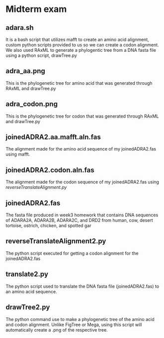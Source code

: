 # Midterm exam

## adara.sh 

It is a bash script that utilizes mafft to create an amino acid alignment, custom python scripts provided to us so we can create a codon alignment. We also used RAxML to generate a phylogentic tree from a DNA fasta file using a python script, drawTree.py 

## adra_aa.png
 
This is the phylogenetic tree for amino acid that was generated through RAxML and drawTree.py

## adra_codon.png

This is	the phylogenetic tree for codon that was generated through RAxML and drawTree.py

## joinedADRA2.aa.mafft.aln.fas

The alignment made for the amino acid sequence of my joinedADRA2.fas using mafft. 

## joinedADRA2.codon.aln.fas

The alignment made for the codon sequence of my joinedADRA2.fas using *reverseTranslateAlignment.py*  

## joinedADRA2.fas 

The fasta file produced in week3 homework that contains DNA sequences of ADARA2A, ADARA2B, ADARA2C, and DRD2 from human, cow, desert tortoise, ostrich, chicken, and spotted gar

## reverseTranslateAlignment2.py

The python script executed for getting a codon alignment for the joinedADRA2.fas 

## translate2.py

The python script used to translate the DNA fasta file (joinedADRA2.fas) to an amino acid sequence.

## drawTree2.py 

The python command use to make a phylogenetic tree of the amino acid and codon alignment. Unlike FigTree or Mega, using this script will automatically create a .png of the respective tree. 


